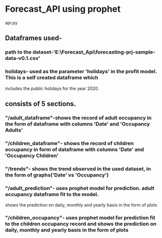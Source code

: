 # Forecast_API using prophet
api.py

## Dataframes used-

### path to the dataset-'E:\Forecast_Api\forecasting-prj-sample-data-v0.1.csv'

### holidays- used as the parameter 'holidays' in the profit model. This is a self created dataframe which 
includes the public holidays for the year 2020.


## consists of 5 sections. 

### "/adult_dataframe"-shows the record of adult occupancy in the form of dataframe with columns 'Date' and 'Occupancy Adults'


### "/children_dataframe"- shows the record of children occupancy in form of dataframe with columns 'Date' and 'Occupancy Children'


### "/trends"- shows the trend observed in the used dataset, in the form of graphs('Date' vs 'Occupancy')


### "/adult_prediction"- uses prophet model for prediction. adult occupancy dataframe fit to the model.
shows the prediction on daily, monthly and yearly basis in the form of plots


### "/children_occupancy"- uses prophet model for prediction fit to the children occupancy record and shows the prediction on daily, monthly and yearly basis in the form of plots
